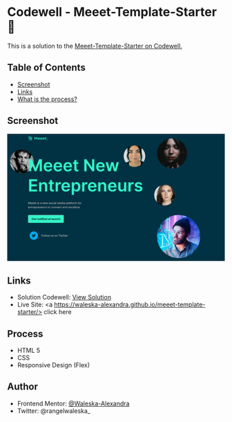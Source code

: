 # Codewell - Meeet-Template-Starter 👋

This is a solution to the <a href=https://www.codewell.cc/challenges/meeet-waitlist-template--60e05defa383e41090a3c273> Meeet-Template-Starter on Codewell. </a>

## Table of Contents

* <a href=https://github.com/waleska-alexandra/meeet-template-starter/blob/main/README.md#screenshot>Screenshot </a>
* <a href=https://github.com/waleska-alexandra/meeet-template-starter/blob/main/README.md#links>Links </a>
* <a href=https://github.com/waleska-alexandra/meeet-template-starter/blob/main/README.md#process>What is the process? </a>

## Screenshot
![screenshot project codewell](https://github.com/waleska-alexandra/meeet-template-starter/blob/main/screenshot.png)


## Links

* Solution Codewell: <a href=https://www.codewell.cc/challenges/meeet-waitlist-template--60e05defa383e41090a3c273/solution/621ec18d1fa95910c7bf9105> View Solution </a>
* Live Site: <a https://waleska-alexandra.github.io/meeet-template-starter/> click here </a>


## Process

* HTML 5
* CSS
* Responsive Design (Flex)

## Author
* Frontend Mentor: <a href=https://www.frontendmentor.io/profile/waleska-alexandra>@Waleska-Alexandra</a>
* Twitter: @rangelwaleska_
